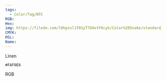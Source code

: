 ```yaml
---
tags:
  - Color/Tag/NTC
RGB:
Hex:
img: https://filedn.com/l0hpzxl1f01yT7GHxtF8cyk/Color%20Snake/standard_csv_to_svg//FAF0E6.svg
CMYK:
HSL:
Name:
---
```

Linen
```palette
#FAF0E6
```
RGB
